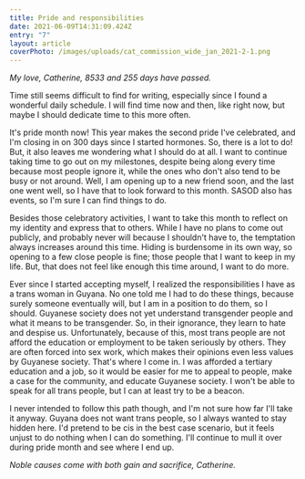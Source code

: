 ```yaml
---
title: Pride and responsibilities
date: 2021-06-09T14:31:09.424Z
entry: "7"
layout: article
coverPhoto: /images/uploads/cat_commission_wide_jan_2021-2-1.png
---
```

*My love, Catherine, 8533 and 255 days have passed.*

Time still seems difficult to find for writing, especially since I found a wonderful daily schedule. I will find time now and then, like right now, but maybe I should dedicate time to this more often.

It's pride month now! This year makes the second pride I've celebrated, and I'm closing in on 300 days since I started hormones. So, there is a lot to do! But, it also leaves me wondering what I should do at all. I want to continue taking time to go out on my milestones, despite being along every time because most people ignore it, while the ones who don't also tend to be busy or not around. Well, I am opening up to a new friend soon, and the last one went well, so I have that to look forward to this month. SASOD also has events, so I'm sure I can find things to do.

Besides those celebratory activities, I want to take this month to reflect on my identity and express that to others. While I have no plans to come out publicly, and probably never will because I shouldn't have to, the temptation always increases around this time. Hiding is burdensome in its own way, so opening to a few close people is fine; those people that I want to keep in my life. But, that does not feel like enough this time around, I want to do more.

Ever since I started accepting myself, I realized the responsibilities I have as a trans woman in Guyana. No one told me I had to do these things, because surely someone eventually will, but I am in a position to do them, so I should. Guyanese society does not yet understand transgender people and what it means to be transgender. So, in their ignorance, they learn to hate and despise us. Unfortunately, because of this, most trans people are not afford the education or employment to be taken seriously by others. They are often forced into sex work, which makes their opinions even less values by Guyanese society. That's where I come in. I was afforded a tertiary education and a job, so it would be easier for me to appeal to people, make a case for the community, and educate Guyanese society. I won't be able to speak for all trans people, but I can at least try to be a beacon.

I never intended to follow this path though, and I'm not sure how far I'll take it anyway. Guyana does not want trans people, so I always wanted to stay hidden here. I'd pretend to be cis in the best case scenario, but it feels unjust to do nothing when I can do something. I'll continue to mull it over during pride month and see where I end up.

*Noble causes come with both gain and sacrifice, Catherine.*